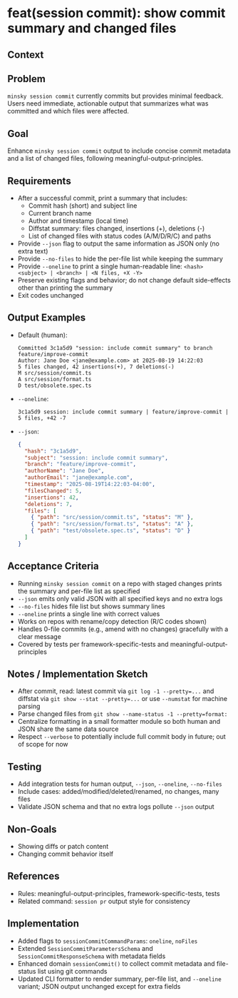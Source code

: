 # feat(session commit): show commit summary and changed files

## Context

## Problem

`minsky session commit` currently commits but provides minimal feedback. Users need immediate, actionable output that summarizes what was committed and which files were affected.

## Goal

Enhance `minsky session commit` output to include concise commit metadata and a list of changed files, following meaningful-output-principles.

## Requirements

- After a successful commit, print a summary that includes:
  - Commit hash (short) and subject line
  - Current branch name
  - Author and timestamp (local time)
  - Diffstat summary: files changed, insertions (+), deletions (-)
  - List of changed files with status codes (A/M/D/R/C) and paths
- Provide `--json` flag to output the same information as JSON only (no extra text)
- Provide `--no-files` to hide the per-file list while keeping the summary
- Provide `--oneline` to print a single human-readable line: `<hash> <subject> | <branch> | <N files, +X -Y>`
- Preserve existing flags and behavior; do not change default side-effects other than printing the summary
- Exit codes unchanged

## Output Examples

- Default (human):
  ```
  Committed 3c1a5d9 "session: include commit summary" to branch feature/improve-commit
  Author: Jane Doe <jane@example.com> at 2025-08-19 14:22:03
  5 files changed, 42 insertions(+), 7 deletions(-)
  M src/session/commit.ts
  A src/session/format.ts
  D test/obsolete.spec.ts
  ```
- `--oneline`:
  ```
  3c1a5d9 session: include commit summary | feature/improve-commit | 5 files, +42 -7
  ```
- `--json`:
  ```json
  {
    "hash": "3c1a5d9",
    "subject": "session: include commit summary",
    "branch": "feature/improve-commit",
    "authorName": "Jane Doe",
    "authorEmail": "jane@example.com",
    "timestamp": "2025-08-19T14:22:03-04:00",
    "filesChanged": 5,
    "insertions": 42,
    "deletions": 7,
    "files": [
      { "path": "src/session/commit.ts", "status": "M" },
      { "path": "src/session/format.ts", "status": "A" },
      { "path": "test/obsolete.spec.ts", "status": "D" }
    ]
  }
  ```

## Acceptance Criteria

- Running `minsky session commit` on a repo with staged changes prints the summary and per-file list as specified
- `--json` emits only valid JSON with all specified keys and no extra logs
- `--no-files` hides file list but shows summary lines
- `--oneline` prints a single line with correct values
- Works on repos with rename/copy detection (R/C codes shown)
- Handles 0-file commits (e.g., amend with no changes) gracefully with a clear message
- Covered by tests per framework-specific-tests and meaningful-output-principles

## Notes / Implementation Sketch

- After commit, read: latest commit via `git log -1 --pretty=...` and diffstat via `git show --stat --pretty=...` or use `--numstat` for machine parsing
- Parse changed files from `git show --name-status -1 --pretty=format:`
- Centralize formatting in a small formatter module so both human and JSON share the same data source
- Respect `--verbose` to potentially include full commit body in future; out of scope for now

## Testing

- Add integration tests for human output, `--json`, `--oneline`, `--no-files`
- Include cases: added/modified/deleted/renamed, no changes, many files
- Validate JSON schema and that no extra logs pollute `--json` output

## Non-Goals

- Showing diffs or patch content
- Changing commit behavior itself

## References

- Rules: meaningful-output-principles, framework-specific-tests, tests
- Related command: `session pr` output style for consistency

## Implementation

- Added flags to `sessionCommitCommandParams`: `oneline`, `noFiles`
- Extended `SessionCommitParametersSchema` and `SessionCommitResponseSchema` with metadata fields
- Enhanced domain `sessionCommit()` to collect commit metadata and file-status list using git commands
- Updated CLI formatter to render summary, per-file list, and `--oneline` variant; JSON output unchanged except for extra fields
